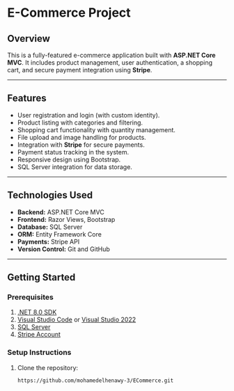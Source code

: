 # E-Commerce Project

## Overview
This is a fully-featured e-commerce application built with **ASP.NET Core MVC**. It includes product management, user authentication, a shopping cart, and secure payment integration using **Stripe**.

---

## Features
- User registration and login (with custom identity).
- Product listing with categories and filtering.
- Shopping cart functionality with quantity management.
- File upload and image handling for products.
- Integration with **Stripe** for secure payments.
- Payment status tracking in the system.
- Responsive design using Bootstrap.
- SQL Server integration for data storage.

---

## Technologies Used
- **Backend:** ASP.NET Core MVC
- **Frontend:** Razor Views, Bootstrap
- **Database:** SQL Server
- **ORM:** Entity Framework Core
- **Payments:** Stripe API
- **Version Control:** Git and GitHub

---

## Getting Started

### Prerequisites
1. [.NET 8.0 SDK](https://dotnet.microsoft.com/download/dotnet/8.0)
2. [Visual Studio Code](https://code.visualstudio.com/) or [Visual Studio 2022](https://visualstudio.microsoft.com/)
3. [SQL Server](https://www.microsoft.com/en-us/sql-server/)
4. [Stripe Account](https://stripe.com/)

### Setup Instructions
1. Clone the repository:
   ```bash
   https://github.com/mohamedelhenawy-3/ECommerce.git
